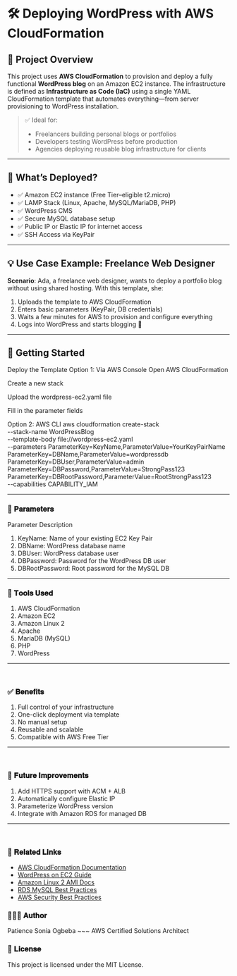 # 🛠️ Deploying WordPress with AWS CloudFormation

## 📌 Project Overview

This project uses **AWS CloudFormation** to provision and deploy a fully functional **WordPress blog** on an Amazon EC2 instance. The infrastructure is defined as **Infrastructure as Code (IaC)** using a single YAML CloudFormation template that automates everything—from server provisioning to WordPress installation.

> ✅ Ideal for:  
> - Freelancers building personal blogs or portfolios  
> - Developers testing WordPress before production  
> - Agencies deploying reusable blog infrastructure for clients  

---

## 🚀 What’s Deployed?

- ✅ Amazon EC2 instance (Free Tier–eligible t2.micro)
- ✅ LAMP Stack (Linux, Apache, MySQL/MariaDB, PHP)
- ✅ WordPress CMS
- ✅ Secure MySQL database setup
- ✅ Public IP or Elastic IP for internet access
- ✅ SSH Access via KeyPair

---

## 💡 Use Case Example: Freelance Web Designer

**Scenario**: Ada, a freelance web designer, wants to deploy a portfolio blog without using shared hosting. With this template, she:

1. Uploads the template to AWS CloudFormation
2. Enters basic parameters (KeyPair, DB credentials)
3. Waits a few minutes for AWS to provision and configure everything
4. Logs into WordPress and starts blogging 🚀

---

## 📝 Getting Started

Deploy the Template
Option 1: Via AWS Console
Open AWS CloudFormation

Create a new stack

Upload the wordpress-ec2.yaml file

Fill in the parameter fields

Option 2: AWS CLI
aws cloudformation create-stack \
--stack-name WordPressBlog \
--template-body file://wordpress-ec2.yaml \
--parameters ParameterKey=KeyName,ParameterValue=YourKeyPairName \
             ParameterKey=DBName,ParameterValue=wordpressdb \
             ParameterKey=DBUser,ParameterValue=admin \
             ParameterKey=DBPassword,ParameterValue=StrongPass123 \
             ParameterKey=DBRootPassword,ParameterValue=RootStrongPass123 \
--capabilities CAPABILITY_IAM

---

### 🔐 𝐏𝐚𝐫𝐚𝐦𝐞𝐭𝐞𝐫𝐬⁣

Parameter Description⁣⁣
⁣⁣
1. KeyName: Name of your existing EC2 Key Pair⁣⁣
2. DBName: WordPress database name⁣⁣
3. DBUser: WordPress database user⁣⁣
4. DBPassword: Password for the WordPress DB user⁣⁣
5. DBRootPassword: Root password for the MySQL DB⁣⁣
⁣⁣
⁣
---

### 🧰 𝐓𝐨𝐨𝐥𝐬 𝐔𝐬𝐞𝐝⁣
1. AWS CloudFormation⁣
2. Amazon EC2⁣
3. Amazon Linux 2⁣
4. Apache⁣
5. MariaDB (MySQL)⁣
6. PHP⁣
7. WordPress⁣

---
⁣
### ✅ 𝐁𝐞𝐧𝐞𝐟𝐢𝐭𝐬⁣
1. Full control of your infrastructure⁣
2. One-click deployment via template⁣
3. No manual setup⁣
4. Reusable and scalable⁣
5. Compatible with AWS Free Tier⁣

---
⁣
### 🧪 𝐅𝐮𝐭𝐮𝐫𝐞 𝐈𝐦𝐩𝐫𝐨𝐯𝐞𝐦𝐞𝐧𝐭𝐬⁣
1. Add HTTPS support with ACM + ALB⁣
2. Automatically configure Elastic IP⁣
3. Parameterize WordPress version⁣
4. Integrate with Amazon RDS for managed DB⁣

---
⁣
### 📎 𝐑𝐞𝐥𝐚𝐭𝐞𝐝 𝐋𝐢𝐧𝐤𝐬⁣⁣
- [AWS CloudFormation Documentation](https://docs.aws.amazon.com/cloudformation/)
- [WordPress on EC2 Guide](https://docs.aws.amazon.com/AWSEC2/latest/UserGuide/hosting-wordpress.html)
- [Amazon Linux 2 AMI Docs](https://docs.aws.amazon.com/AWSEC2/latest/UserGuide/amazon-linux-2.html)
- [RDS MySQL Best Practices](https://docs.aws.amazon.com/AmazonRDS/latest/UserGuide/CHAP_BestPractices.html)
- [AWS Security Best Practices](https://docs.aws.amazon.com/wellarchitected/latest/security-pillar/welcome.html)
⁣
### 👩🏽‍💻 𝐀𝐮𝐭𝐡𝐨𝐫⁣
Patience Sonia Ogbeba ~~~⁣
AWS Certified Solutions Architect⁣
⁣
### 📄 𝐋𝐢𝐜𝐞𝐧𝐬𝐞⁣
This project is licensed under the MIT License.

